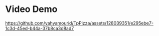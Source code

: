 # Video Demo





https://github.com/yahyamourid/TpPizza/assets/128039351/e295ebe7-1c3d-45ed-b44a-37b8ca3d8ad7









